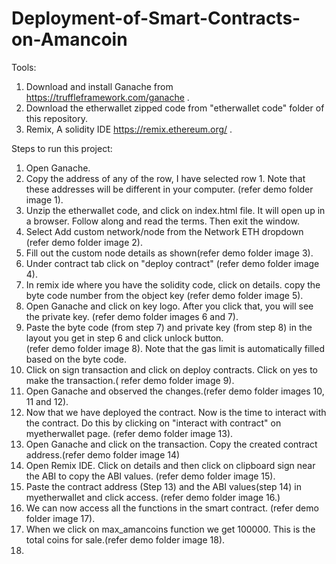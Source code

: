 # Deployment-of-Smart-Contracts-on-Amancoin
Tools:
1) Download and install Ganache from https://truffleframework.com/ganache .
2) Download the etherwallet zipped code from "etherwallet code" folder of this repository. 
3) Remix, A solidity IDE https://remix.ethereum.org/ .

Steps to run this project:
1) Open Ganache.
2) Copy the address of any of the row, I have selected row 1. Note that these addresses will be different in your computer. 
   (refer demo folder image 1).
3) Unzip the etherwallet code, and click on index.html file. It will open up in a browser. Follow along and read the terms. 
   Then exit the window.
4) Select Add custom network/node from the Network ETH dropdown (refer demo folder image 2).
5) Fill out the custom node details as shown(refer demo folder image 3).
6) Under contract tab click on "deploy contract" (refer demo folder image 4).
7) In remix ide where you have the solidity code, click on details. copy the byte code number from the object key
   (refer demo folder image 5).
8) Open Ganache and click on key logo. After you click that, you will see the private key. (refer demo folder images 6 and 7). 
9) Paste the byte code (from step 7) and private key (from step 8) in the layout you get in step 6 and click unlock button.  
   (refer demo folder image 8). Note that the gas limit is automatically filled based on the byte code.
10) Click on sign transaction and click on deploy contracts. Click on yes to make the transaction.( refer demo folder image 9).
11) Open Ganache and observed the changes.(refer demo folder images 10, 11 and 12).
12) Now that we have deployed the contract. Now is the time to interact with the contract.
    Do this by clicking on "interact with contract" on myetherwallet page. (refer demo folder image 13).
13) Open Ganache and click on the transaction. Copy the created contract address.(refer demo folder image 14)
14) Open Remix IDE. Click on details and then click on clipboard sign near the ABI to copy the ABI values.
    (refer demo folder image 15).
15) Paste the contract address (Step 13) and the ABI values(step 14) in myetherwallet and click access.
    (refer demo folder image 16.)
16) We can now access all the functions in the smart contract. (refer demo folder image 17).
17) When we click on max_amancoins function we get 100000. This is the total coins for sale.(refer demo folder image 18).
18)

